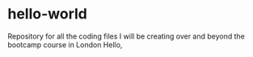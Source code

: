 # hello-world
Repository for all the coding files I will be creating over and beyond the bootcamp course in London
Hello, 
